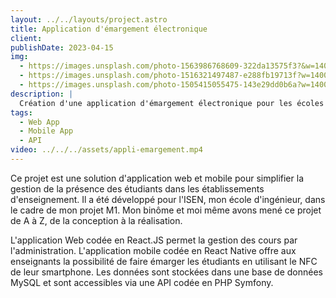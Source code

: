 ```yaml
---
layout: ../../layouts/project.astro
title: Application d'émargement électronique
client: 
publishDate: 2023-04-15
img: 
  - https://images.unsplash.com/photo-1563986768609-322da13575f3?&w=1400&q=80
  - https://images.unsplash.com/photo-1516321497487-e288fb19713f?w=1400&q=80
  - https://images.unsplash.com/photo-1505415055475-143e29dd0b6a?w=1400&q=80
description: |
  Création d'une application d'émargement électronique pour les écoles de l'ISEN.
tags:
  - Web App
  - Mobile App
  - API
video: ../../../assets/appli-emargement.mp4
---
```


Ce projet est une solution d'application web et mobile pour simplifier la gestion de la présence des étudiants dans les établissements d'enseignement. Il a été développé pour l'ISEN, mon école d'ingénieur, dans le cadre de mon projet M1. Mon binôme et moi même avons mené ce projet de A à Z, de la conception à la réalisation. 

L'application Web codée en React.JS permet la gestion des cours par l'administration. L'application mobile codée en React Native offre aux enseignants la possibilité de faire émarger les étudiants en utilisant le NFC de leur smartphone. Les données sont stockées dans une base de données MySQL et sont accessibles via une API codée en PHP Symfony.